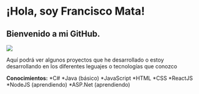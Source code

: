 # ¡Hola, soy Francisco Mata!
## Bienvenido a mi GitHub.

![](https://4.bp.blogspot.com/-W7l7-YMEmLg/WfJ1SO_02_I/AAAAAAAAB7k/gW-QVpN-yWcwyYeR5mnKE53S-4E2KYJ2ACLcBGAs/s1600/giphy.gif)

Aquí podrá ver algunos proyectos que he desarrollado o estoy desarrollando en los diferentes leguajes o tecnologías que conozco

**Conocimientos:**
*C# 
*Java (básico) 
*JavaScript 
*HTML 
*CSS 
*ReactJS 
*NodeJS (aprendiendo) 
*ASP.Net (aprendiendo) 

